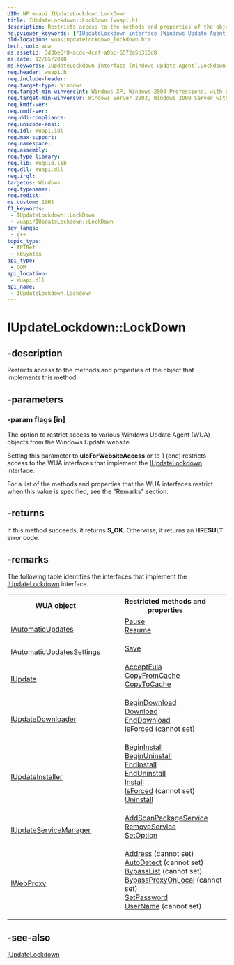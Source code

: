 ```yaml
---
UID: NF:wuapi.IUpdateLockdown.LockDown
title: IUpdateLockdown::LockDown (wuapi.h)
description: Restricts access to the methods and properties of the object that implements this method.
helpviewer_keywords: ["IUpdateLockdown interface [Windows Update Agent]","Lockdown method","IUpdateLockdown.LockDown","IUpdateLockdown::LockDown","IUpdateLockdown::Lockdown","LockDown","Lockdown method [Windows Update Agent]","Lockdown method [Windows Update Agent]","IUpdateLockdown interface","wua.iupdatelockdown_lockdown","wuapi/IUpdateLockdown::Lockdown"]
old-location: wua\iupdatelockdown_lockdown.htm
tech.root: wua
ms.assetid: 3d3be6f8-acdc-4cef-a0bc-6572a5b315d8
ms.date: 12/05/2018
ms.keywords: IUpdateLockdown interface [Windows Update Agent],Lockdown method, IUpdateLockdown.LockDown, IUpdateLockdown::LockDown, IUpdateLockdown::Lockdown, LockDown, Lockdown method [Windows Update Agent], Lockdown method [Windows Update Agent],IUpdateLockdown interface, wua.iupdatelockdown_lockdown, wuapi/IUpdateLockdown::Lockdown
req.header: wuapi.h
req.include-header: 
req.target-type: Windows
req.target-min-winverclnt: Windows XP, Windows 2000 Professional with SP3 [desktop apps only]
req.target-min-winversvr: Windows Server 2003, Windows 2000 Server with SP3 [desktop apps only]
req.kmdf-ver: 
req.umdf-ver: 
req.ddi-compliance: 
req.unicode-ansi: 
req.idl: Wuapi.idl
req.max-support: 
req.namespace: 
req.assembly: 
req.type-library: 
req.lib: Wuguid.lib
req.dll: Wuapi.dll
req.irql: 
targetos: Windows
req.typenames: 
req.redist: 
ms.custom: 19H1
f1_keywords:
 - IUpdateLockdown::LockDown
 - wuapi/IUpdateLockdown::LockDown
dev_langs:
 - c++
topic_type:
 - APIRef
 - kbSyntax
api_type:
 - COM
api_location:
 - Wuapi.dll
api_name:
 - IUpdateLockdown.Lockdown
---
```


# IUpdateLockdown::LockDown


## -description

Restricts access to the methods and properties of the object that implements this method.

## -parameters

### -param flags [in]

The option to restrict access to various Windows Update Agent (WUA) objects from the Windows Update website. 

Setting this parameter to  <b>uloForWebsiteAccess</b> or to 1 (one) restricts access to the WUA interfaces that implement the <a href="/windows/desktop/api/wuapi/nn-wuapi-iupdatelockdown">IUpdateLockdown</a> interface.

For a list of the methods and properties that the WUA interfaces restrict when this value is specified, see the "Remarks" section.

## -returns

If this method succeeds, it returns <b>S_OK</b>. Otherwise, it returns an <b>HRESULT</b> error code.

## -remarks

The following table identifies the interfaces that implement the <a href="/windows/desktop/api/wuapi/nn-wuapi-iupdatelockdown">IUpdateLockdown</a> interface.

<table>
<tr>
<th>WUA object</th>
<th>Restricted methods and properties</th>
</tr>
<tr>
<td>
<a href="/windows/desktop/api/wuapi/nn-wuapi-iautomaticupdates">IAutomaticUpdates</a>
</td>
<td>
<dl>
<dd>
<a href="/windows/desktop/api/wuapi/nf-wuapi-iautomaticupdates-pause">Pause</a>
</dd>
<dd>
<a href="/windows/desktop/api/wuapi/nf-wuapi-iautomaticupdates-resume">Resume</a>
</dd>
</dl>
</td>
</tr>
<tr>
<td>
<a href="/windows/desktop/api/wuapi/nn-wuapi-iautomaticupdatessettings">IAutomaticUpdatesSettings</a>
</td>
<td>
<dl>
<dd>
<a href="/windows/desktop/api/wuapi/nf-wuapi-iautomaticupdatessettings-save">Save</a>
</dd>
</dl>
</td>
</tr>
<tr>
<td>
<a href="/windows/desktop/api/wuapi/nn-wuapi-iupdate">IUpdate</a>
</td>
<td>
<dl>
<dd>
<a href="/windows/desktop/api/wuapi/nf-wuapi-iupdate-accepteula">AcceptEula</a>
</dd>
<dd>
<a href="/windows/desktop/api/wuapi/nf-wuapi-iupdate-copyfromcache">CopyFromCache</a>
</dd>
<dd>
<a href="/windows/desktop/api/wuapi/nf-wuapi-iupdate2-copytocache">CopyToCache</a>
</dd>
</dl>
</td>
</tr>
<tr>
<td>
<a href="/windows/desktop/api/wuapi/nn-wuapi-iupdate">IUpdateDownloader</a>
</td>
<td>
<dl>
<dd>
<a href="/windows/desktop/api/wuapi/nf-wuapi-iupdatedownloader-download">BeginDownload</a>
</dd>
<dd>
<a href="/windows/desktop/api/wuapi/nf-wuapi-iupdatedownloader-begindownload">Download</a>
</dd>
<dd>
<a href="/windows/desktop/api/wuapi/nf-wuapi-iupdatedownloader-enddownload">EndDownload</a>
</dd>
<dd>
<a href="/windows/desktop/api/wuapi/nf-wuapi-iupdatedownloader-get_isforced">IsForced</a> (cannot set)</dd>
</dl>
</td>
</tr>
<tr>
<td>
<a href="/windows/desktop/api/wuapi/nn-wuapi-iupdateinstaller">IUpdateInstaller</a>
</td>
<td>
<dl>
<dd>
<a href="/windows/desktop/api/wuapi/nf-wuapi-iupdateinstaller-begininstall">BeginInstall</a>
</dd>
<dd>
<a href="/windows/desktop/api/wuapi/nf-wuapi-iupdateinstaller-beginuninstall">BeginUninstall</a>
</dd>
<dd>
<a href="/windows/desktop/api/wuapi/nf-wuapi-iupdateinstaller-endinstall">EndInstall</a>
</dd>
<dd>
<a href="/windows/desktop/api/wuapi/nf-wuapi-iupdateinstaller-enduninstall">EndUninstall</a>
</dd>
<dd>
<a href="/windows/desktop/api/wuapi/nf-wuapi-iupdateinstaller-install">Install</a>
</dd>
<dd>
<a href="/windows/desktop/api/wuapi/nf-wuapi-iupdateinstaller-get_isforced">IsForced</a> (cannot set)</dd>
<dd>
<a href="/windows/desktop/api/wuapi/nf-wuapi-iupdateinstaller-uninstall">Uninstall</a>
</dd>
</dl>
</td>
</tr>
<tr>
<td>
<a href="/windows/desktop/api/wuapi/nn-wuapi-iupdateservicemanager">IUpdateServiceManager</a>
</td>
<td>
<dl>
<dd>
<a href="/windows/desktop/api/wuapi/nf-wuapi-iupdateservicemanager-addscanpackageservice">AddScanPackageService</a>
</dd>
<dd>
<a href="/windows/desktop/api/wuapi/nf-wuapi-iupdateservicemanager-removeservice">RemoveService</a>
</dd>
<dd>
<a href="/windows/desktop/api/wuapi/nf-wuapi-iupdateservicemanager-setoption">SetOption</a>
</dd>
</dl>
</td>
</tr>
<tr>
<td>
<a href="/windows/desktop/api/wuapi/nn-wuapi-iwebproxy">IWebProxy</a>
</td>
<td>
<dl>
<dd>
<a href="/windows/desktop/api/wuapi/nf-wuapi-iwebproxy-get_address">Address</a> (cannot set)</dd>
<dd>
<a href="/windows/desktop/api/wuapi/nf-wuapi-iwebproxy-get_autodetect">AutoDetect</a> (cannot set)</dd>
<dd>
<a href="/windows/desktop/api/wuapi/nf-wuapi-iwebproxy-get_bypasslist">BypassList</a> (cannot set)</dd>
<dd>
<a href="/windows/desktop/api/wuapi/nf-wuapi-iwebproxy-get_bypassproxyonlocal">BypassProxyOnLocal</a> (cannot set)</dd>
<dd>
<a href="/windows/desktop/api/wuapi/nf-wuapi-iwebproxy-setpassword">SetPassword</a>
</dd>
<dd>
<a href="/windows/desktop/api/wuapi/nf-wuapi-iwebproxy-get_username">UserName</a> (cannot set)</dd>
</dl>
</td>
</tr>
</table>

## -see-also

<a href="/windows/desktop/api/wuapi/nn-wuapi-iupdatelockdown">IUpdateLockdown</a>